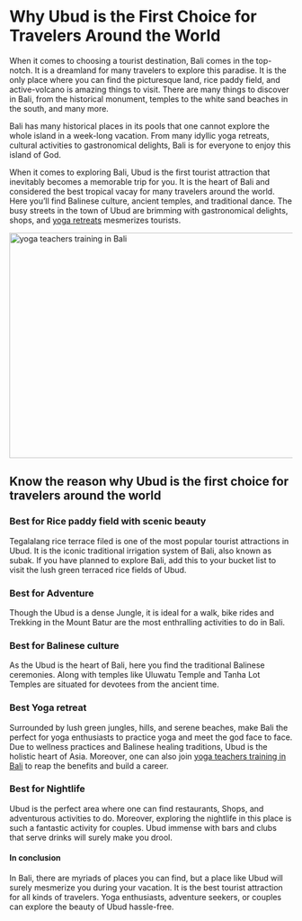 <h1>Why Ubud is the First Choice for Travelers Around the World</h1>
When it comes to choosing a tourist destination, Bali comes in the top-notch. It is a dreamland for many travelers to explore this paradise. It is the only place where you can find the picturesque land, rice paddy field, and active-volcano is amazing things to visit. There are many things to discover in Bali, from the historical monument, temples to the white sand beaches in the south, and many more.


Bali has many historical places in its pools that one cannot explore the whole island in a week-long vacation. From many idyllic yoga retreats, cultural activities to gastronomical delights, Bali is for everyone to enjoy this island of God.  

<p>When it comes to exploring Bali, Ubud is the first tourist attraction that inevitably becomes a memorable trip for you. It is the heart of Bali and considered the best tropical vacay for many travelers around the world. Here you’ll find Balinese culture, ancient temples, and traditional dance. The busy streets in the town of Ubud are brimming with gastronomical delights, shops, and <a href ="https://rishikeshvinyasayogaschool.com/2019/10/29/top-5-yoga-centers-in-bali-yoga-retreats-training-schools/">yoga retreats</a> mesmerizes tourists.</p>
<img src="https://cdn.pixabay.com/photo/2020/02/26/06/19/bali-4880746_960_720.jpg" alt="yoga teachers training in Bali" height="400" width="600"></img>
<h2>Know the reason why Ubud is the first choice for travelers around the world</h2>
<h3>Best for Rice paddy field with scenic beauty</h3>

Tegalalang rice terrace filed is one of the most popular tourist attractions in Ubud. It is the iconic traditional irrigation system of Bali, also known as subak. If you have planned to explore Bali, add this to your bucket list to visit the lush green terraced rice fields of Ubud. 

<h3>Best for Adventure</h3>

Though the Ubud is a dense Jungle, it is ideal for a walk, bike rides and Trekking in the Mount Batur are the most enthralling activities to do in Bali. 

<h3>Best for Balinese culture</h3> 
As the Ubud is the heart of Bali, here you find the traditional Balinese ceremonies. Along with temples like Uluwatu Temple and Tanha Lot Temples are situated for devotees from the ancient time. 

<h3>Best Yoga retreat</h3> 
Surrounded by lush green jungles, hills, and serene beaches, make Bali the perfect for yoga enthusiasts to practice yoga and meet the god face to face. Due to wellness practices and Balinese healing traditions, Ubud is the holistic heart of Asia. Moreover, one can also join <a href="https://medium.com/@VinyasaYoga/learn-ashtanga-vinyasa-yoga-in-bali-join-the-best-bali-yoga-teacher-training-c2ed4f4cf037">yoga teachers training in Bali</a> to reap the benefits and build a career. 

<h3>Best for Nightlife</h3>
Ubud is the perfect area where one can find restaurants, Shops, and adventurous activities to do. Moreover, exploring the nightlife in this place is such a fantastic activity for couples. Ubud immense with bars and clubs that serve drinks will surely make you drool. 
<h4>In conclusion</h4>

In Bali, there are myriads of places you can find, but a place like Ubud will surely mesmerize you during your vacation. It is the best tourist attraction for all kinds of travelers. Yoga enthusiasts, adventure seekers, or couples can explore the beauty of Ubud hassle-free. 
